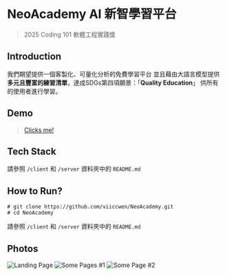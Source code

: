 # NeoAcademy AI 新智學習平台
> 2025 Coding 101 軟體工程實踐獎

## Introduction

我們期望提供一個客製化、可量化分析的免費學習平台
並且藉由大語言模型提供**多元且豐富的練習清單**，達成SDGs第四項願景：「**Quality Education**」
供所有的使用者進行學習。

## Demo
> [Clicks me!](https://www.youtube.com/watch?v=CxkLqunaK3o)

## Tech Stack

請參照 `/client` 和 `/server` 資料夾中的 `README.md`

## How to Run?

```
# git clone https://github.com/viiccwen/NeoAcademy.git
# cd NeoAcademy
```

請參照 `/client` 和 `/server` 資料夾中的 `README.md`

## Photos

![Landing Page](https://imgur.com/Ekem5mb.jpg)
![Some Pages #1](https://imgur.com/e5NME3X.jpg)
![Some Page #2](https://imgur.com/XD0zLUS.jpg)